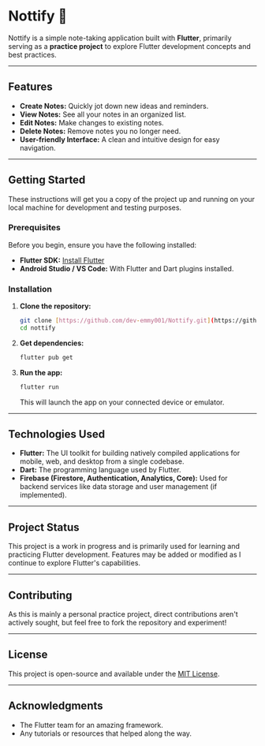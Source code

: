 # Nottify 📝

Nottify is a simple note-taking application built with **Flutter**, primarily serving as a **practice project** to explore Flutter development concepts and best practices.

---

## Features

* **Create Notes:** Quickly jot down new ideas and reminders.
* **View Notes:** See all your notes in an organized list.
* **Edit Notes:** Make changes to existing notes.
* **Delete Notes:** Remove notes you no longer need.
* **User-friendly Interface:** A clean and intuitive design for easy navigation.

---

## Getting Started

These instructions will get you a copy of the project up and running on your local machine for development and testing purposes.

### Prerequisites

Before you begin, ensure you have the following installed:

* **Flutter SDK:** [Install Flutter](https://flutter.dev/docs/get-started/install)
* **Android Studio / VS Code:** With Flutter and Dart plugins installed.

### Installation

1.  **Clone the repository:**

    ```bash
    git clone [https://github.com/dev-emmy001/Nottify.git](https://github.com/dev-emmy001/Nottify.git)
    cd nottify
    ```

2.  **Get dependencies:**

    ```bash
    flutter pub get
    ```

3.  **Run the app:**

    ```bash
    flutter run
    ```

    This will launch the app on your connected device or emulator.

---

## Technologies Used

* **Flutter:** The UI toolkit for building natively compiled applications for mobile, web, and desktop from a single codebase.
* **Dart:** The programming language used by Flutter.
* **Firebase (Firestore, Authentication, Analytics, Core):** Used for backend services like data storage and user management (if implemented).

---

## Project Status

This project is a work in progress and is primarily used for learning and practicing Flutter development. Features may be added or modified as I continue to explore Flutter's capabilities.

---

## Contributing

As this is mainly a personal practice project, direct contributions aren't actively sought, but feel free to fork the repository and experiment!

---

## License

This project is open-source and available under the [MIT License](LICENSE).

---

## Acknowledgments

* The Flutter team for an amazing framework.
* Any tutorials or resources that helped along the way.